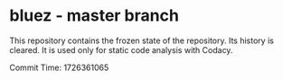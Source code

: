 # bluez - master branch

This repository contains the frozen state of the repository.
Its history is cleared. It is used only for static code
analysis with Codacy.

Commit Time: 1726361065